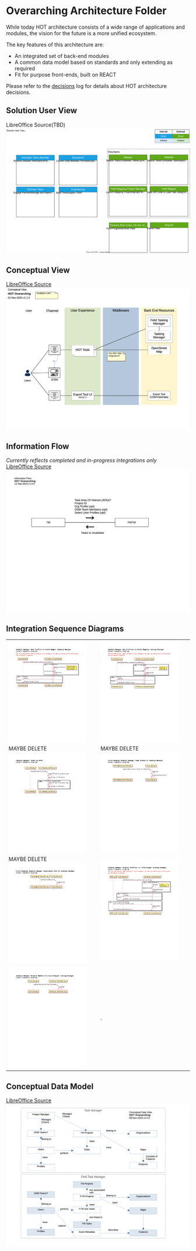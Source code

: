 # Overarching Architecture Folder
While today HOT architecture consists of a wide range of applications and modules, the vision for the future is a more unified ecosystem. 

The key features of this architecture are:
* An integrated set of back-end modules
* A common data model based on standards and only extending as required
* Fit for purpose front-ends, built on REACT

Please refer to the [decisions](/decisions) log for details about HOT architecture decisions.

## Solution User View
LibreOffice Source(TBD)<br/>
![Solution User View](HOT_SolutionUser.drawio.svg)

## Conceptual View
[LibreOffice Source](Overarching%20Diagrams%20-%20Conceptual.odg)<br/>
![Conceptual View](Overarching%20Diagrams%20-%20Conceptual.png)

## Information Flow
*Currently reflects completed and in-progress integrations only*<br/>
[LibreOffice Source](Overarching%20Diagrams%20-%20Info%20Flow.odg)<br/>
![Information Flow Diagram](Overarching%20Diagrams%20-%20Info%20Flow.png)

## Integration Sequence Diagrams

|  |  |
|--|--|
| <img src="Overarching%20OSD%20-%20TM%20User%20Profiles%20to%20FTM.png" width="90%"/> | <img src="Overarching%20OSD%20-%20TM%20Org%20Profiles%20to%20FTM.png" width="90%"/> |
| MAYBE DELETE<br/><img src="Overarching%20OSD%20-%20TM%20Tasks%20to%20FTM.png" width="90%"/> | MAYBE DELETE<br/><img src="Overarching%20OSD%20-%20FTM%20Task%20Status%20to%20TM.png" width="90%"/> |
| MAYBE DELETE<br/><img src="Overarching%20OSD%20-%20FTM%20Invalidate%20Task%20to%20TM.png" width="90%"/> | <img src="Overarching%20OSD%20-%20TM%20Projects%20to%20FTM.png" width="90%"/> |
| <img src="Overarching%20OSD%20-%20TM%20Project%20Members%20to%20FTM.png" width="90%"/> | . |

## Conceptual Data Model
[LibreOffice Source](Overarching%20Data%20Model.odg)<br/>
![Conceptual Data Model](Overarching%20Data%20Model.png)

